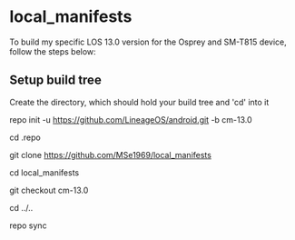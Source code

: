 # local_manifests

To build my specific LOS 13.0 version for the Osprey and SM-T815 device,
follow the steps below:

## Setup build tree
Create the directory, which should hold your build tree and 'cd' into it

repo init -u https://github.com/LineageOS/android.git -b cm-13.0

cd .repo

git clone https://github.com/MSe1969/local_manifests

cd local_manifests

git checkout cm-13.0

cd ../..

repo sync
